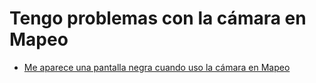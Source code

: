 # Tengo problemas con la cámara en Mapeo

* [Me aparece una pantalla negra cuando uso la cámara en Mapeo ](me-aparece-una-pantalla-negra-cuando-uso-la-camara.md)
